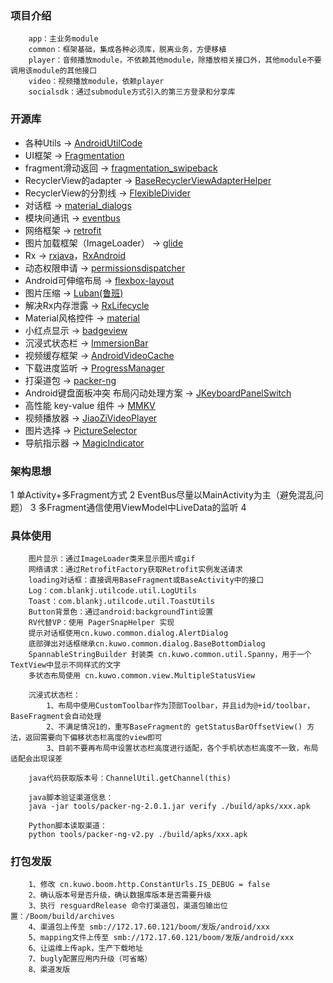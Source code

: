 ### 项目介绍
```
    app：主业务module
    common：框架基础，集成各种必须库，脱离业务，方便移植
    player：音频播放module，不依赖其他module，除播放相关接口外，其他module不要调用该module的其他接口
    video：视频播放module，依赖player
    socialsdk：通过submodule方式引入的第三方登录和分享库
```

### 开源库

* 各种Utils -> [AndroidUtilCode](https://github.com/Blankj/AndroidUtilCode/blob/master/utilcode/README-CN.md)
* UI框架 -> [Fragmentation](https://github.com/YoKeyword/Fragmentation/blob/master/README_CN.md)
* fragment滑动返回 -> [fragmentation_swipeback](https://github.com/YoKeyword/Fragmentation)
* RecyclerView的adapter -> [BaseRecyclerViewAdapterHelper](https://github.com/CymChad/BaseRecyclerViewAdapterHelper)
* RecyclerView的分割线 -> [FlexibleDivider](https://github.com/yqritc/RecyclerView-FlexibleDivider)
* 对话框 -> [material_dialogs](https://github.com/afollestad/material-dialogs)
* 模块间通讯 -> [eventbus](https://github.com/greenrobot/EventBus)
* 网络框架 -> [retrofit](https://github.com/square/retrofit)
* 图片加载框架（ImageLoader） -> [glide](https://github.com/bumptech/glide)
* Rx -> [rxjava](https://github.com/ReactiveX/RxJava)，[RxAndroid](https://github.com/ReactiveX/RxAndroid)
* 动态权限申请 -> [permissionsdispatcher](https://github.com/permissions-dispatcher/PermissionsDispatcher)
* Android可伸缩布局 -> [flexbox-layout](https://github.com/google/flexbox-layout)
* 图片压缩 -> [Luban(鲁班)](https://github.com/Curzibn/Luban)
* 解决Rx内存泄露 -> [RxLifecycle](https://github.com/trello/RxLifecycle)
* Material风格控件 -> [material](https://github.com/rey5137/Material/wiki)
* 小红点显示 -> [badgeview](https://github.com/qstumn/BadgeView)
* 沉浸式状态栏 -> [ImmersionBar](https://github.com/gyf-dev/ImmersionBar)
* 视频缓存框架 -> [AndroidVideoCache](https://github.com/danikula/AndroidVideoCache/blob/master/README.md)
* 下载进度监听 -> [ProgressManager](https://github.com/JessYanCoding/ProgressManager/blob/master/README-zh.md)
* 打渠道包 -> [packer-ng](https://github.com/mcxiaoke/packer-ng-plugin)
* Android键盘面板冲突 布局闪动处理方案 -> [JKeyboardPanelSwitch](https://github.com/Jacksgong/JKeyboardPanelSwitch/blob/master/FULLSCREEN_TUTORIAL_zh.md)
* 高性能 key-value 组件 -> [MMKV](https://github.com/Tencent/MMKV/wiki/android_setup_cn)
* 视频播放器 -> [JiaoZiVideoPlayer](https://github.com/lipangit/JiaoZiVideoPlayer)
* 图片选择 -> [PictureSelector](https://github.com/Andrew-Shi/PictureSelector)
* 导航指示器 -> [MagicIndicator](https://github.com/hackware1993/MagicIndicator)

### 架构思想
1 单Activity+多Fragment方式
2 EventBus尽量以MainActivity为主（避免混乱问题）
3 多Fragment通信使用ViewModel中LiveData的监听
4

### 具体使用

```
    图片显示：通过ImageLoader类来显示图片或gif
    网络请求：通过RetrofitFactory获取Retrofit实例发送请求
    loading对话框：直接调用BaseFragment或BaseActivity中的接口
    Log：com.blankj.utilcode.util.LogUtils
    Toast：com.blankj.utilcode.util.ToastUtils
    Button背景色：通过android:backgroundTint设置
    RV代替VP：使用 PagerSnapHelper 实现
    提示对话框使用cn.kuwo.common.dialog.AlertDialog
    底部弹出对话框继承cn.kuwo.common.dialog.BaseBottomDialog
    SpannableStringBuilder 封装类 cn.kuwo.common.util.Spanny，用于一个TextView中显示不同样式的文字
    多状态布局使用 cn.kuwo.common.view.MultipleStatusView
```
```
    沉浸式状态栏：
        1、布局中使用CustomToolbar作为顶部Toolbar，并且id为@+id/toolbar，BaseFragment会自动处理
        2、不满足情况1的，重写BaseFragment的 getStatusBarOffsetView() 方法，返回需要向下偏移状态栏高度的view即可
        3、目前不要再布局中设置状态栏高度进行适配，各个手机状态栏高度不一致，布局适配会出现误差
```
```
    java代码获取版本号：ChannelUtil.getChannel(this)

    java脚本验证渠道信息：
    java -jar tools/packer-ng-2.0.1.jar verify ./build/apks/xxx.apk

    Python脚本读取渠道：
    python tools/packer-ng-v2.py ./build/apks/xxx.apk
```
### 打包发版
```
    1、修改 cn.kuwo.boom.http.ConstantUrls.IS_DEBUG = false
    2、确认版本号是否升级，确认数据库版本是否需要升级
    3、执行 resguardRelease 命令打渠道包，渠道包输出位置：/Boom/build/archives
    4、渠道包上传至 smb://172.17.60.121/boom/发版/android/xxx
    5、mapping文件上传至 smb://172.17.60.121/boom/发版/android/xxx
    6、让运维上传apk，生产下载地址
    7、bugly配置应用内升级（可省略）
    8、渠道发版
```



